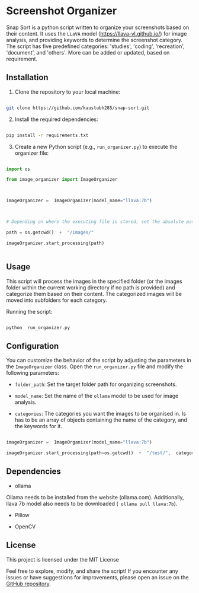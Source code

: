 # Screenshot Organizer

Snap Sort is a python script written to organize your screenshots based on their content. It uses the `LLaVA` model (https://llava-vl.github.io/) for image analysis, and providing keywords to determine the screenshot category. The script has five predefined categories: 'studies', 'coding', 'recreation', 'document', and 'others'. More can be added or updated, based on requirement.

## Installation

1. Clone the repository to your local machine:

```bash

git clone https://github.com/kaustubh285/snap-sort.git

```

2. Install the required dependencies:

```bash

pip install -r requirements.txt

```

3. Create a new Python script (e.g., `run_organizer.py`) to execute the organizer file:

```python

import os

from image_organizer import ImageOrganizer



imageOrganizer =  ImageOrganizer(model_name="llava:7b")



# Depending on where the executing file is stored, set the absolute path.

path = os.getcwd()  +  "/images/"

imageOrganizer.start_processing(path)



```

## Usage

This script will process the images in the specified folder (or the images folder within the current working directory if no path is provided) and categorize them based on their content. The categorized images will be moved into subfolders for each category.

Running the script:

```bash

python  run_organizer.py

```

## Configuration

You can customize the behavior of the script by adjusting the parameters in the `ImageOrganizer` class. Open the `run_organizer.py` file and modify the following parameters:

- `folder_path`: Set the target folder path for organizing screenshots.

- `model_name`: Set the name of the `ollama` model to be used for image analysis.

- `categories`: The categories you want the images to be organised in. Is has to be an array of objects containing the name of the category, and the keywords for it.

```python

imageOrganizer =  ImageOrganizer(model_name="llava:7b")

imageOrganizer.start_processing(path=os.getcwd()  +  "/test/",  categories=[{"name":  "coding",  "keywords":  ["coding",  "programming",  "code"]},{"name":  "studies",  "keywords":  ["study",  "learning",  "education"]}])

```

## Dependencies

- ollama

Ollama needs to be installed from the website (ollama.com). Additionally, llava 7b model also needs to be downloaded (` ollama pull llava:7b`).

- Pillow

- OpenCV

## License

This project is licensed under the MIT License

Feel free to explore, modify, and share the script! If you encounter any issues or have suggestions for improvements, please open an issue on the [GitHub repository](https://github.com/kaustubh285/snap-sort).
